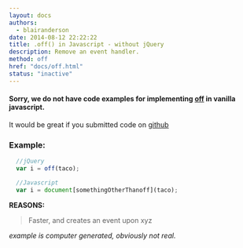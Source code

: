 ```yaml
---
layout: docs
authors:
  - blairanderson
date: 2014-08-12 22:22:22
title: .off() in Javascript - without jQuery
description: Remove an event handler.
method: off
href: "docs/off.html"
status: "inactive"
---
```


#### Sorry, we do not have code examples for implementing [off](http://api.jquery.com/off/) in vanilla javascript.

It would be great if you submitted code on [github](https://github.com/blairanderson/without-jquery/blob/master/docs/off.md)

### Example:

```javascript
  //jQuery
  var i = off(taco);

  //Javascript
  var i = document[somethingOtherThanoff](taco);

```

**REASONS:**
> Faster, and creates an event upon xyz

*example is computer generated, obviously not real.*
